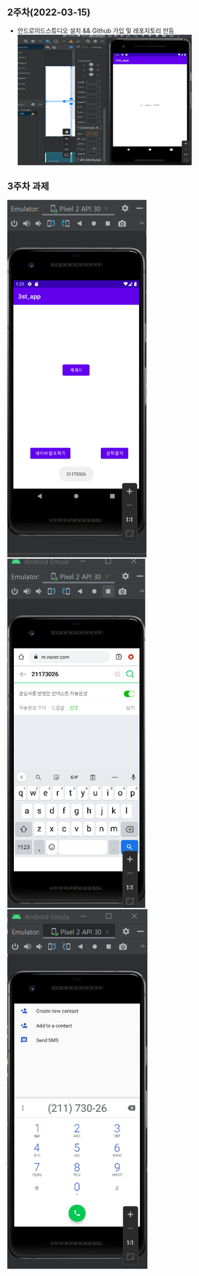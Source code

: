 ## 2주차(2022-03-15)
- 안드로이드스튜디오 설치 && Github 가입 및 레포지토리 만듬
 <img width="400" height="300" src="./pic/2st.png.png"></img>

## 3주차 과제

<img width="" height="" src="./pic/3주차_메인.png"> </img>
<img width="" height="" src="./pic/3주차_네이버.png"> </img>
<img width="" height="" src="./pic/3주차_전화걸기.png"> </img>
